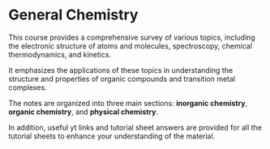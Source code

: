 # General Chemistry

This course provides a comprehensive survey of various topics, including the electronic structure of atoms and molecules, spectroscopy, chemical thermodynamics, and kinetics. 

It emphasizes the applications of these topics in understanding the structure and properties of organic compounds and transition metal complexes.
 
The notes are organized into three main sections: **inorganic chemistry**, **organic chemistry**, and **physical chemistry**.
 
In addition, useful yt links and tutorial sheet answers are provided for all the tutorial sheets to enhance your understanding of the material.
